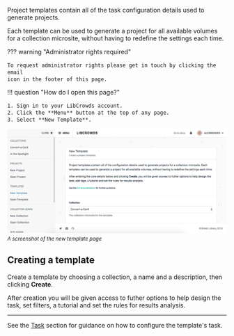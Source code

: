 Project templates contain all of the task configuration details used to
generate projects.

Each template can be used to generate a project for all available volumes for
a collection microsite, without having to redefine the settings each time.

??? warning "Administrator rights required"

    To request administrator rights please get in touch by clicking the email
    icon in the footer of this page.

!!! question "How do I open this page?"

    1. Sign in to your LibCrowds account.
    2. Click the **Menu** button at the top of any page.
    3. Select **New Template**.

![A screenshot of the new template page](/assets/img/template/new.png?raw=true)
<br><small>*A screenshot of the new template page*</small>

## Creating a template

Create a template by choosing a collection, a name and a description, then
clicking **Create**.

After creation you will be given access to futher options to help design
the task, set filters, a tutorial and set the rules for results analysis.

---

See the [Task](/lctemplates/task.md) section for guidance on how to configure
the template's task.
